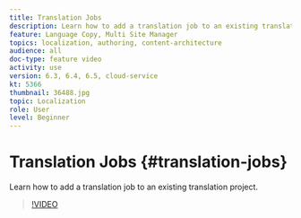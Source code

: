 ```yaml
---
title: Translation Jobs
description: Learn how to add a translation job to an existing translation Project.
feature: Language Copy, Multi Site Manager
topics: localization, authoring, content-architecture
audience: all
doc-type: feature video
activity: use
version: 6.3, 6.4, 6.5, cloud-service
kt: 5366
thumbnail: 36488.jpg
topic: Localization
role: User
level: Beginner
---
```


# Translation Jobs {#translation-jobs}

Learn how to add a translation job to an existing translation project.

>[!VIDEO](https://video.tv.adobe.com/v/36488?quality=12&learn=on)
